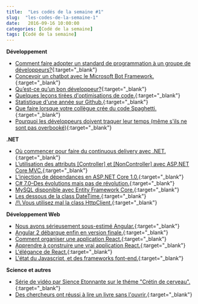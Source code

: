 ```yaml
---
title:  "Les codés de la semaine #1"
slug:  "les-codes-de-la-semaine-1"
date:   2016-09-16 10:00:00
categories: [Codé de la semaine]
tags: [Codé de la semaine]
---
```


**Développement**

- [Comment faire adopter un standard de programmation à un groupe de développeurs?](https://blog.ndepend.com/developers-adopt-coding-standards/){:target="_blank"}
- [Concevoir un chatbot avec le Microsoft Bot Framework.](https://ankitbko.github.io/2016/08/ChatBot-using-Microsoft-Bot-Framework-Part-1/){:target="_blank"}
- [Qu’est-ce qu’un bon développeur?](https://medium.com/@miket969/great-developers-3f20dbac8900#.n9vw05v30){:target="_blank"}
- [Quelques leçons tirées d'optimisations de code.](https://frenchcoding.com/2016/09/15/quelques-lecons-tirees-doptimisations-de-code/){:target="_blank"}
- [Statistique d'une année sur Github.](https://octoverse.github.com/){:target="_blank"}
- [Que faire lorsque votre collègue crée du code Spaghetti.](https://blog.ndepend.com/colleague-creates-spaghetti-code/){:target="_blank"}
- [Pourquoi les développeurs doivent traquer leur temps (même s'ils ne sont pas overbooké)](https://simpleprogrammer.com/2016/09/14/why-programmers-should-track-their-time/){:target="_blank"}

**.NET**

- [Où commencer pour faire du continuous delivery avec .NET.](https://dzone.com/articles/continuous-delivery-with-net){:target="_blank"}
- [L’utilisation des attributs [Controller] et [NonController] avec ASP.NET Core MVC.](http://www.strathweb.com/2016/09/controller-and-noncontroller-attributes-in-asp-net-core-mvc/){:target="_blank"}
- [L’injection de dépendances en ASP.NET Core 1.0.](http://www.strathweb.com/2016/09/controller-and-noncontroller-attributes-in-asp-net-core-mvc/){:target="_blank"}
- [C# 7.0–Des évolutions mais pas de révolution.](http://www.e-naxos.com/Blog/post/C-70-Des-evolutions-mais-pas-de-revolution.aspx){:target="_blank"}
- [MySQL disponible avec Entity Framework Core.](https://docs.efproject.net/en/latest/providers/mysql/index.html){:target="_blank"}
- [Les dessous de la class DateTime.](http://aakinshin.net/en/blog/dotnet/datetime/){:target="_blank"}
- [/!\ Vous utilisez mal la class HttpClient.](http://aspnetmonsters.com/2016/08/2016-08-27-httpclientwrong/){:target="_blank"}

**Développement Web**

- [Nous avons sérieusement sous-estimé Angular.](http://developer.telerik.com/featured/you-have-seriously-underestimated-angular/){:target="_blank"}
- [Angular 2 débarque enfin en version finale.](http://www.nextinpact.com/news/101387-developpement-angular-2-debarque-enfin-en-version-finale.htm){:target="_blank"}
- [Comment organiser une application React.](https://www.smashingmagazine.com/2016/09/how-to-scale-react-applications/){:target="_blank"}
- [Apprendre à construire une vrai application React.](http://academy.plot.ly/?utm_campaign=React%2BNewsletter&utm_medium=web&utm_source=React_Newsletter_43#react){:target="_blank"}
- [L'élégance de React.](https://medium.com/javascript-inside/the-elegance-of-react-ebc21a2dcd19#.2a5j8hy65){:target="_blank"}
- [L'état du Javascript, et des frameworks font-end.](https://medium.com/@sachagreif/the-state-of-javascript-front-end-frameworks-1a2d8a61510#.77fm9vgju){:target="_blank"}

**Science et autres**

- [Série de vidéo par Sience Etonnante sur le théme "Crétin de cerveau".](https://www.youtube.com/playlist?list=PLxzM9a5lhAumFRpcigmGY1QLDYxb4-P2B){:target="_blank"}
- [Des chercheurs ont réussi à lire un livre sans l'ouvrir.](http://mashable.france24.com/tech-business/20160912-mit-livre-ferme-optique){:target="_blank"}
